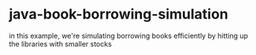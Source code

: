 # java-book-borrowing-simulation
 in this example, we're simulating borrowing books efficiently by hitting up the libraries with smaller stocks
